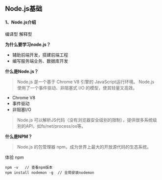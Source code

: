 
## Node.js基础

#### 1、Node.js介绍

编译型
解释型

**为什么要学习node.js？**

* 辅助前端开发，搭建前端工程
* 编写服务端业务、数据库开发


**什么是Node.js？**

> Node.js 是一个基于 Chrome V8 引擎的 JavaScript运行环境。
> Node.js 使用了一个事件驱动、非阻塞式 I/O 的模型，使其轻量又高效。

* Chrome V8
* 事件驱动
* 非阻塞I/O

> Node.js 可以解析JS代码（没有浏览器安全级别的限制），提供很多系统级别的API，如fs/net/process/os等。


**什么是NPM？**

> Node.js 的包管理器 npm，成为世界上最大的开放源代码的生态系统。

体验 npm
```
npm -v   // 查看npm版本
npm install nodemon -g  // 全局安装nodemon
```


